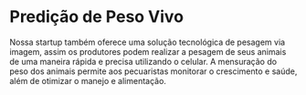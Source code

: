 # Predição de Peso Vivo

Nossa startup também oferece uma solução tecnológica de pesagem via imagem, assim os produtores podem realizar a pesagem de seus animais de uma maneira rápida e precisa utilizando o celular. A mensuração do peso dos animais permite aos pecuaristas monitorar o crescimento e saúde, além de otimizar o manejo e alimentação.
